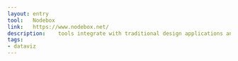 ```yaml
---
layout: entry
tool:	Nodebox
link:	https://www.nodebox.net/
description:	tools integrate with traditional design applications and run on many platforms
tags:
- dataviz	
---
```

